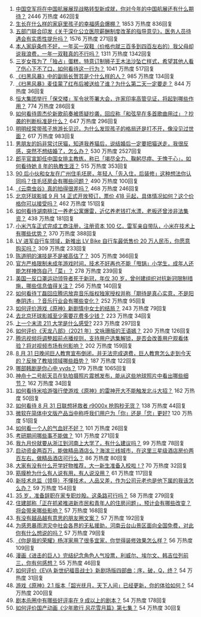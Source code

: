 1. [中国空军将在中国航展展现战略转型新成就，你对今年的中国航展还有什么期待？](https://www.zhihu.com/question/483849511) 2446 万热度 462回复
1. [生长在什么样的家庭里孩子的幸福感会爆棚？](https://www.zhihu.com/question/482390143) 1853 万热度 836回复
1. [五部门联合印发《关于深化公立医院薪酬制度改革的指导意见》，医务人员待遇会有实质性提升吗？](https://www.zhihu.com/question/483476353) 1576 万热度 271回复
1. [本人家庭条件不好，一年买一双鞋（价格也就三百多到四百左右的）我父母却说我浪费，一年一双鞋真的不行吗？](https://www.zhihu.com/question/483025675) 1311 万热度 1342回复
1. [三岁女孩为了「独占」蛋糕，特意订制狮子王木法沙坠亡样式，希望其他人看了伤心下不了口，如何看待这一行为？](https://www.zhihu.com/question/483206112) 1041 万热度 517回复
1. [《扫黑风暴》中的副局长贺芸是个什么样的人？](https://www.zhihu.com/question/483620936) 985 万热度 134回复
1. [《扫黑风暴》麦佳蒙了红布后被送给了谁？为什么第二天一定要走？](https://www.zhihu.com/question/483156300) 844 万热度 36回复
1. [恒大集团举行「保交楼」军令状签署大会，许家印率高管见证，将起到哪些作用？](https://www.zhihu.com/question/484010228) 774 万热度 286回复
1. [如何看待周杰伦新歌前奏被质疑抄袭，回应称「和弦早在多首歌曲用过」？抄袭的判断标准是什么？](https://www.zhihu.com/question/483922886) 647 万热度 296回复
1. [明明经常带孩子旅游长见识，为什么发现孩子的格局还是打不开，像没见过世面？](https://www.zhihu.com/question/483556212) 617 万热度 983回复
1. [男朋友的妈非常讨厌猫，知道我养猫后，说结婚后一定要把猫送走，我很反感，突然不想结婚了，怎么办？](https://www.zhihu.com/question/458232041) 530 万热度 2527回复
1. [郎平官宣卸任中国女排主教练，称已「竭尽全力、鞠躬尽瘁、无愧于心」，如何看待她 8 年的执教生涯？](https://www.zhihu.com/question/483955202) 515 万热度 353回复
1. [90 后小伙和女友在广州住毛坯房，年轻人「先入住，后装修」这种想法你认同吗？住毛坯房会有哪些问题？](https://www.zhihu.com/question/481926037) 490 万热度 100回复
1. [《云南虫谷》真的拍得很差吗？](https://www.zhihu.com/question/483670160) 468 万热度 246回复
1. [北京环球影城 9 月 14 正式开放预订，票价 418 元起，具体情况如何？这个价格你可以接受吗？](https://www.zhihu.com/question/484034122) 462 万热度 151回复
1. [如何看待湖南桃江一养老公寓爆雷，近亿养老钱打水漂，老板还曾涉非法集资？](https://www.zhihu.com/question/483469435) 438 万热度 181回复
1. [小米汽车正式完成工商注册，注册资本 100 亿，雷军亲自带队，小米在技术上有哪些优势？](https://www.zhihu.com/question/483917736) 370 万热度 388回复
1. [LV 进军自行车领域，新推出 LV Bike 自行车最低售价 20 万人民币，你愿意购买吗？](https://www.zhihu.com/question/483560509) 309 万热度 233回复
1. [陈道明的演技是不是被高估了？](https://www.zhihu.com/question/50036179) 305 万热度 366回复
1. [官方严格限制未成年游戏时间，技术不好再也不能「甩锅」小学生，成年人还能怎样掩饰自己「菜」？](https://www.zhihu.com/question/483569146) 278 万热度 239回复
1. [美国一反口罩运动领导者死于新冠，年仅 30 岁，曾创建组织对抗新冠限制措施，哪些信息值得关注？](https://www.zhihu.com/question/483701402) 256 万热度 140回复
1. [如何看待丁磊回应腾讯放弃音乐版权独家授权并称「期待是真心实意，不是阳奉阴违」？音乐行业会有哪些变化？](https://www.zhihu.com/question/483928918) 252 万热度 95回复
1. [如何评价游戏《原神》新剧情中女士的结局？](https://www.zhihu.com/question/483985212) 243 万热度 79回复
1. [去北京环球影城至少需要花费多少钱？](https://www.zhihu.com/question/482297467) 223 万热度 34回复
1. [上一个末流 211 大学是什么感受?](https://www.zhihu.com/question/347061445) 223 万热度 297回复
1. [如何评价《天龙八部》（2021 年）文咏珊版的王语嫣？](https://www.zhihu.com/question/479769671) 220 万热度 126回复
1. [腾讯视频将调整超前点播规则，支持用户选集解锁，是否会改善用户观看体验？将对视频市场有何影响？](https://www.zhihu.com/question/484011754) 202 万热度 159回复
1. [8 月 31 日晚间巨人教育宣布倒闭，并无法完成退费，巨人教育怎么走到今天的？反映了教培领域哪些趋势？](https://www.zhihu.com/question/483864512) 187 万热度 122回复
1. [哪部韩剧是你心中 yyds？](https://www.zhihu.com/question/478076125) 179 万热度 1065回复
1. [神舟十二号航天员在轨拍摄照片震撼发布，能从这些地球照片中看出哪些细节？](https://www.zhihu.com/question/483759809) 162 万热度 34回复
1. [如何看待米哈游强行使游戏《原神》的雷神开大不能触发北斗大招？](https://www.zhihu.com/question/484017969) 162 万热度 50回复
1. [如何看待 8 月 31 日联想拯救者 r9000x 抢购秒无货？](https://www.zhihu.com/question/483636753) 138 万热度 44回复
1. [微软在简体中文版产品当中称呼我们用户为「你」还是「您」更好?](https://www.zhihu.com/question/481701755) 120 万热度 51回复
1. [如何看一个人的气血好不好？](https://www.zhihu.com/question/480122063) 101 万热度 26回复
1. [考研期间哪些事不能做？](https://www.zhihu.com/question/271809687) 101 万热度 271回复
1. [我九月份就要从浙江到河南上大学了，有什么建议吗？](https://www.zhihu.com/question/478397898) 99 万热度 78回复
1. [启动资金两百万，能做精品酒店么？海滨三线城市，在这里三星级酒店房价两百左右，做精品酒店可行么？](https://www.zhihu.com/question/35579693) 86 万热度 80回复
1. [大家有没有什么开学好物推荐，大一新生准备入校啦！?](https://www.zhihu.com/question/482021409) 70 万热度 32回复
1. [筋膜枪为什么有人说有用，有人说没用？](https://www.zhihu.com/question/394506453) 61 万热度 117回复
1. [新技术总监（领导）不懂技术，人品又差，作为公司元老也是他下属的我该怎么办？](https://www.zhihu.com/question/476358935) 59 万热度 154回复
1. [35 岁，准备辞职在家专职炒股。这条路可行吗？](https://www.zhihu.com/question/471712969) 58 万热度 279回复
1. [住建部称「正在抓紧推进新市民和青年人的住房问题」，预计会有哪些改变？将会带来哪些影响？](https://www.zhihu.com/question/483778083) 57 万热度 168回复
1. [有没有越品越有意思的朋友圈文案？](https://www.zhihu.com/question/462758762) 57 万热度 192回复
1. [为感恩暴雨洪灾中社会各界的无私援助，河南云台山景区面向全国免费，对此你有什么想说的吗？](https://www.zhihu.com/question/482862607) 57 万热度 79回复
1. [《你是我的荣耀》杨洋家用了很多宜家，你觉得装修效果怎么样？](https://www.zhihu.com/question/480459440) 56 万热度 109回复
1. [漫画《进击的巨人》完结纪念角色人气投票，利威尔、埃尔文、韩吉位列前三，你有何感想？](https://www.zhihu.com/question/483747868) 55 万热度 46回复
1. [如何评价《EVA 新世纪福音战士》新剧场版四部曲：序，破，Q，终？](https://www.zhihu.com/question/481829669) 54 万热度 31回复
1. [游戏《原神》2.1 版本「韶光抚月，天下人间」已经更新，你的体验如何？](https://www.zhihu.com/question/483952105) 54 万热度 200回复
1. [剧本杀圈中有哪些好评率在 9 成以上的剧本？](https://www.zhihu.com/question/376559705) 54 万热度 178回复
1. [如何评价国产动画《少年歌行 风花雪月篇》第七集？](https://www.zhihu.com/question/483463487) 54 万热度 30回复